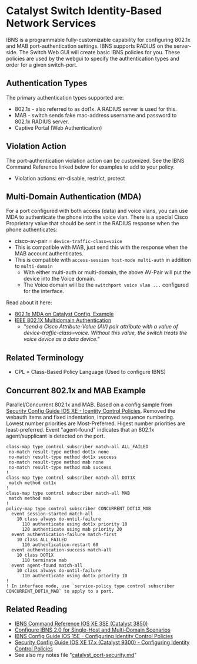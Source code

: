 # Catalyst Switch Identity-Based Network Services

IBNS is a programmable fully-customizable capability for configuring 802.1x and MAB port-authentication settings.
IBNS supports RADIUS on the server-side.
The Switch Web GUI will create basic IBNS policies for you. 
These policies are used by the webgui to specify the authentication types and order for a given switch-port.

## Authentication Types

The primary authentication types supported are:
* 802.1x - also referred to as dot1x. A RADIUS server is used for this.
* MAB - switch sends fake mac-address username and password to 802.1x RADIUS server.
* Captive Portal (Web Authentication)

## Violation Action

The port-authentication violation action can be customized. 
See the IBNS Command Reference linked below for examples to add to your policy.
* Violation actions: err-disable, restrict, protect

## Multi-Domain Authentication (MDA)

For a port configured with both access (data) and voice vlans, you can use MDA to authenticate the phone into the voice vlan.
There is a special Cisco Proprietary value that should be sent in the RADIUS response when the phone authenticates:
* cisco-av-pair = `device-traffic-class=voice`
* This is compatible with MAB, just send this with the response when the MAB account authenticates.
* This is compatible with `access-session host-mode multi-auth` in addition to `multi-domain`
  * With either multi-auth or multi-domain, the above AV-Pair will put the device into the Voice domain.
  * The Voice domain will be the `switchport voice vlan ...` configured for the interface.

Read about it here:
* [802.1x MDA on Catalyst Config. Example](https://www.cisco.com/c/en/us/support/docs/lan-switching/8021x/98523-8021x-cat-layer3.html#radius)
* [IEEE 802.1X Multidomain Authentication](https://www.cisco.com/en/US/docs/ios-xml/ios/sec_usr_8021x/configuration/15-2mt/sec-ieee-mda.html)
  * *"send a Cisco Attribute-Value (AV) pair attribute with a value of device-traffic-class=voice. Without this value, the switch treats the voice device as a data device."*

## Related Terminology

* CPL = Class-Based Policy Language (Used to configure IBNS)

## Concurrent 802.1x and MAB Example

Parallel/Concurrent 802.1x and MAB. 
Based on a config sample from [Security Config Guide IOS XE - Icentity Control Policies][4]. 
Removed the webauth items and fixed indentation, improved sequence numbering.
Lowest number priorities are Most-Preferred. Higest number priorities are least-preferred.
Event "agent-found" indicates that an 802.1x agent/supplicant is detected on the port.

~~~
class-map type control subscriber match-all ALL_FAILED
 no-match result-type method dot1x none
 no-match result-type method dot1x success
 no-match result-type method mab none
 no-match result-type method mab success
!
class-map type control subscriber match-all DOT1X
 match method dot1x
!
class-map type control subscriber match-all MAB
 match method mab
!
policy-map type control subscriber CONCURRENT_DOT1X_MAB
  event session-started match-all
    10 class always do-until-failure
      110 authenticate using dot1x priority 10
      120 authenticate using mab priority 20
  event authentication-failure match-first
    10 class ALL_FAILED
      110 authentication-restart 60
  event authentication-success match-all
    10 class DOT1X
      110 terminate mab
  event agent-found match-all
    10 class always do-until-failure
      110 authenticate using dot1x priority 10
!
! In interface mode, use `service-policy type control subscriber CONCURRENT_DOT1X_MAB` to apply to a port.
~~~

## Related Reading

* [IBNS Command Reference IOS XE 3SE (Catalyst 3850)][1]
* [Configure IBNS 2.0 for Single-Host and Multi-Domain Scenarios][2]
* [IBNS Config Guide IOS 15E - Configuring Identity Control Policies][3]
* [Security Config Guide IOS XE 17.x (Catalyst 9300) - Configuring Identity Control Policies][4]
* See also my notes file "[catalyst_port-security.md](catalyst_port-security.md)"

[1]: https://www.cisco.com/c/en/us/td/docs/ios-xml/ios/ibns/command/ibns-xe-3se-3850-cr-book/ibns-cr-3850.html
[2]: https://www.cisco.com/c/en/us/support/docs/switches/catalyst-3750-x-series-switches/207193-Configure-IBNS-2-0-for-Single-Host-and-M.html
[3]: https://www.cisco.com/c/en/us/td/docs/ios-xml/ios/ibns/configuration/15-e/ibns-15-e-book/ibns-cntrl-pol.html
[4]: https://www.cisco.com/c/en/us/td/docs/switches/lan/catalyst9300/software/release/17-16/configuration_guide/sec/b_1716_sec_9300_cg/configuring_identity_control_policies.html
